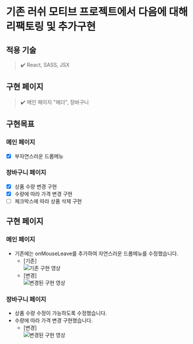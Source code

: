 # 기존 러쉬 모티브 프로젝트에서 다음에 대해 리팩토링 및 추가구현

## 적용 기술
> ✔️ React, SASS, JSX

## 구현 페이지
> ✔️ 메인 페이지 "헤더", 장바구니

## 구현목표
### 메인 페이지
   - [x] 부자연스러운 드롭메뉴 <br/>
### 장바구니 페이지
   - [x] 상품 수량 변경 구현
   - [x] 수량에 따라 가격 변경 구현
   - [ ] 체크박스에 따라 상품 삭제 구현

## 구현 페이지
### 메인 페이지
- 기존에는 onMouseLeave를 추가하여 자연스러운 드롭메뉴를 수정했습니다.<br/>
   - [기존]<br />
![기존 구현 영상](https://user-images.githubusercontent.com/62207127/145951793-3bac127c-ecca-4bb8-8d64-0e2267d81bbd.gif)<br />
   - [변경]<br />
![변경된 구현 영상](https://user-images.githubusercontent.com/62207127/145947022-24c208a8-a950-4d17-b9a8-da8df00b146c.gif) <br />
### 장바구니 페이지
- 상품 수량 수정이 가능하도록 수정했습니다.
- 수량에 따라 가격 변경 구현했습니다.<br/>
   - [변경]<br />
![변경된 구현 영상](https://user-images.githubusercontent.com/62207127/145952677-c973b4e8-5811-4360-9f73-ee58707ee1b7.gif)
